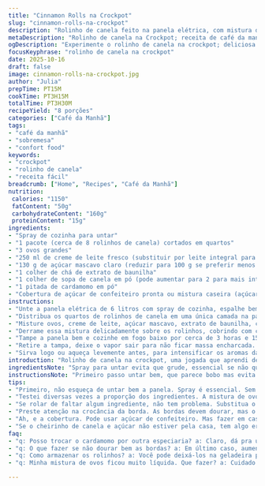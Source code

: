 ```yaml
---
title: "Cinnamon Rolls na Crockpot"
slug: "cinnamon-rolls-na-crockpot"
description: "Rolinho de canela feito na panela elétrica, com mistura de ovos, creme de leite, açúcar mascavo, baunilha, canela e noz-moscada. Cozido lentamente até dourar as bordas, textura macia e crocante. Finalizado com cobertura cremosa. Serve oito porções, calorias elevadas por açúcar e gordura, ideal para café da manhã ou lanche reforçado. Troca noz-moscada por cardamomo para aroma diferente. Ajusta tempos para textura perfeita."
metaDescription: "Rolinho de canela na Crockpot; receita de café da manhã irresistível; textura macia e crocante com cobertura deliciosa"
ogDescription: "Experimente o rolinho de canela na crockpot; deliciosa combinação de cremosidade e crocância; perfeito para um café da manhã aconchegante"
focusKeyphrase: "rolinho de canela na crockpot"
date: 2025-10-16
draft: false
image: cinnamon-rolls-na-crockpot.jpg
author: "Julia"
prepTime: PT15M
cookTime: PT3H15M
totalTime: PT3H30M
recipeYield: "8 porções"
categories: ["Café da Manhã"]
tags:
- "café da manhã"
- "sobremesa"
- "confort food"
keywords:
- "crockpot"
- "rolinho de canela"
- "receita fácil"
breadcrumb: ["Home", "Recipes", "Café da Manhã"]
nutrition: 
 calories: "1150"
 fatContent: "50g"
 carbohydrateContent: "160g"
 proteinContent: "15g"
ingredients:
- "Spray de cozinha para untar"
- "1 pacote (cerca de 8 rolinhos de canela) cortados em quartos"
- "3 ovos grandes"
- "250 ml de creme de leite fresco (substituir por leite integral para versão mais leve)"
- "130 g de açúcar mascavo claro (reduzir para 100 g se preferir menos doce)"
- "1 colher de chá de extrato de baunilha"
- "1 colher de sopa de canela em pó (pode aumentar para 2 para mais intensidade)"
- "1 pitada de cardamomo em pó"
- "Cobertura de açúcar de confeiteiro pronta ou mistura caseira (açúcar de confeiteiro, manteiga derretida, leite)"
instructions:
- "Unte a panela elétrica de 6 litros com spray de cozinha, espalhe bem nas laterais e fundo para evitar que grude."
- "Distribua os quartos de rolinhos de canela em uma única camada na panela, garantindo espaço entre eles para crescerem."
- "Misture ovos, creme de leite, açúcar mascavo, extrato de baunilha, canela e cardamomo numa tigela média; bata até tudo ficar uniforme – não bata demais para não perder leveza."
- "Derrame essa mistura delicadamente sobre os rolinhos, cobrindo com cuidado para que os líquidos penetrem nos espaços."
- "Tampe a panela bem e cozinhe em fogo baixo por cerca de 3 horas e 15 minutos. Observe as bordas: quando dourarem e a superfície não estiver mais pegajosa, está pronto."
- "Retire a tampa, deixe o vapor sair para não ficar massa encharcada. Pingar a cobertura por cima enquanto ainda quente para derreter e formar a camada cremosa."
- "Sirva logo ou aqueça levemente antes, para intensificar os aromas da canela e manteiga."
introduction: "Rolinho de canela na crockpot, uma jogada que aprendi depois de errar várias vezes tentativas no forno. O cozimento lento traz uma textura macia por dentro, quase um pudim, e aquela casquinha dourada que fala comigo — sem meter fogo forte, sem pressa. Quem tem panela elétrica sabe que conserva aroma, mantém calor, deixa cozinhar uniforme, sem que queime ou resseque as pontas. A mistura de ovos, creme de leite e açúcar mascavo deixa tudo mais cremoso, e noz-moscada é trocada por cardamomo aqui, porque enjoa rápido e cardamomo lembra receita da minha avó nordestina. Tudo se cozinha lentamente, o tempo importa menos. O segredo é o visual — borda dourada, centro firme mas úmido. Cobertura por cima na hora faz o contraste perfeito. Serve bem aquele café forte de coador e é resposta para tarde fria."
ingredientsNote: "Spray para untar evita que grude, essencial se não quiser lavar a panela depois. Pode usar leite no lugar do creme de leite, mas perde cremosidade e a massa fica menos rica. Açúcar mascavo é obrigatório para sabor e cor, mas pode ajustar a quantidade segundo seu gosto ou dieta. Cardamomo é substituto inusitado para noz-moscada; você pode trocar por cravo para um toque mais perfumado. O óleo da baunilha é imprescindível – sem ele fica sem graça e enjoa. Quando usar rolinhos prontos, corte em quartos para cozinhar uniformemente, sem aglutinar. Rola deixar a mistura de ovos mais rala, mas cuidado para não afogar, ou fica empapado. Troca açúcar de confeiteiro por glacê feito em casa facilita e personaliza – misture manteiga, açúcar e gotinhas de leite até ganhar textura de cobertura. Poderia usar especiarias extras como gengibre em pó, mas cuidado para não roubar o protagonismo da canela."
instructionsNote: "Primeiro passo untar bem, que parece bobo mas evita dor de cabeça. Dispor os pedaços pertinho, mas não grudados total, para que cresçam sem virar massa única. A mistura de ovos deve ser só batida até homogênea, misturar demais pode endurecer a textura depois de cozido. O líquido derramado deve se infiltrar lentamente, não despejar rápido para não afogar o pão. Tempo na crockpot varia muito conforme modelo e tamanho; banco no visual e no toque na borda: firme, mas macio. Se precisar, deixar mais 10-15 minutos para certeza que centro não está grudando na colher. Abrir a tampa no final para soltar vapor, evita que o fundo fique empapado. Cobertura deve ser posta com colher, formando áreas generosas para contraste doce, aliado a canela. Serve com café preto bem forte; pãozinho queimado ou cru denuncia falha crônica no preparo."
tips:
- "Primeiro, não esqueça de untar bem a panela. Spray é essencial. Sem ele, vai dar trabalho limpar. Garanta que cada canto esteja coberto. Isso faz a diferença no resultado. Fácil, mas crucial."
- "Testei diversas vezes a proporção dos ingredientes. A mistura de ovos e creme de leite tem que ficar homogênea, mas não bata demais. Isso traz leveza e maciez, senão a massa fica pesada."
- "Se rolar de faltar algum ingrediente, não tem problema. Substitua o creme de leite por leite integral. Pode mudar o açúcar mascavo também. Mas não tire completamente. Prefiro menos do que nada."
- "Preste atenção na crocância da borda. As bordas devem dourar, mas o centro precisa estar firme. Abre a tampa nos últimos minutos. Esse vapor, se acumulado, pode deixar tudo empapado. Não queremos isso."
- "Ah, e a cobertura. Pode usar açúcar de confeiteiro. Mas fazer em casa é melhor. Misture tudo até dar cremosidade. Coloque bem generoso por cima ainda quente para derreter. É fundamental."
- "Se o cheirinho de canela e açúcar não estiver pela casa, tem algo errado. Cocada de aroma com o tempo de cozimento lento. O som da panela também é importante. Tudo cozinhando devagar traz calma."
faq:
- "q: Posso trocar o cardamomo por outra especiaria? a: Claro, dá pra usar noz-moscada também. Cardamomo é mais delicado, mas o sabor da noz-moscada é mais intenso. Outra opção é cravo. Mas cuidado com o gosto."
- "q: O que fazer se não dourar bem as bordas? a: Em último caso, aumento o tempo só mais um pouco. Fique de olho, não deixe secar. Se precisar, aumente a temperatura um pouco, mas não fura a tampa. Porque a umidade é tudo."
- "q: Como armazenar os rolinhos? a: Você pode deixá-los na geladeira por até três dias. Embalado bem. Mas para melhor sabor, aqueça ou coloque um pouco de manteiga antes de servir. É o toque mágico."
- "q: Minha mistura de ovos ficou muito líquida. Que fazer? a: Cuidado na hora de adicionar o líquido. Mantenha a proporção. Se ficou rala, adicione mais um ovo ou um pouco de farinha de trigo. A consistência faz a receita."

---
```

